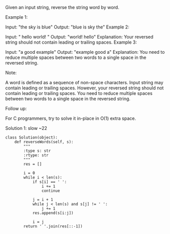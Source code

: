 Given an input string, reverse the string word by word.

 

Example 1:

Input: "the sky is blue"
Output: "blue is sky the"
Example 2:

Input: "  hello world!  "
Output: "world! hello"
Explanation: Your reversed string should not contain leading or trailing spaces.
Example 3:

Input: "a good   example"
Output: "example good a"
Explanation: You need to reduce multiple spaces between two words to a single space in the reversed string.
 

Note:

A word is defined as a sequence of non-space characters.
Input string may contain leading or trailing spaces. However, your reversed string should not contain leading or trailing spaces.
You need to reduce multiple spaces between two words to a single space in the reversed string.
 

Follow up:

For C programmers, try to solve it in-place in O(1) extra space.


Solution 1: slow ~22 

```
class Solution(object):
    def reverseWords(self, s):
        """
        :type s: str
        :rtype: str
        """
        res = []
        
        i = 0
        while i < len(s):
            if s[i] == ' ':
                i += 1
                continue
            
            j = i + 1
            while j < len(s) and s[j] != ' ':
                j += 1
            res.append(s[i:j])
            
            i = j
        return ' '.join(res[::-1])

```
